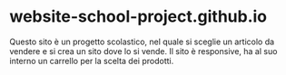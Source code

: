 # website-school-project.github.io
Questo sito è un progetto scolastico, nel quale si sceglie un articolo da vendere e si crea un sito dove lo si vende.
Il sito è responsive, ha al suo interno un carrello per la scelta dei prodotti.
